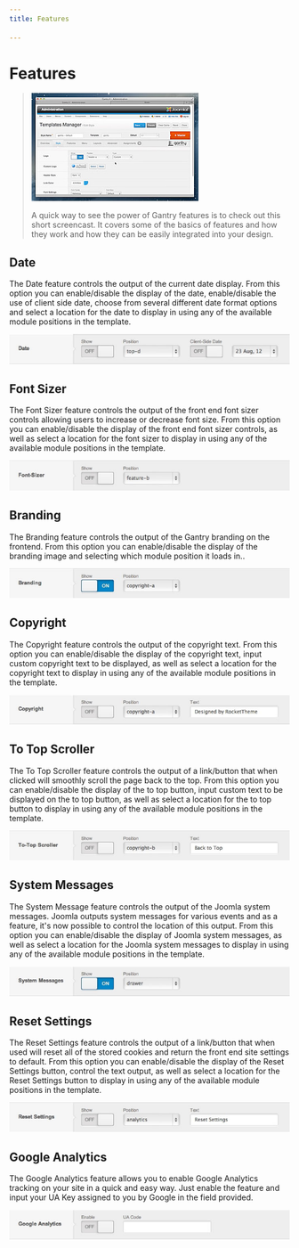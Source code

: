 ```yaml
---
title: Features

---
```


Features
========

> [![](../assets/g4-features.jpg)](http://youtube.com/embed/CiSkV5QVyhY)
>
> A quick way to see the power of Gantry features is to check out this short screencast. It covers some of the basics of features and how they work and how they can be easily integrated into your design.


Date
----
The Date feature controls the output of the current date display. From this option you can enable/disable the display of the date, enable/disable the use of client side date, choose from several different date format options and select a location for the date to display in using any of the available module positions in the template.

![](assets/features-date.jpg)


Font Sizer
----------
The Font Sizer feature controls the output of the front end font sizer controls allowing users to increase or decrease font size. From this option you can enable/disable the display of the front end font sizer controls, as well as select a location for the font sizer to display in using any of the available module positions in the template.

![](assets/features-font-sizer.jpg)


Branding
--------
The Branding feature controls the output of the Gantry branding on the frontend. From this option you can enable/disable the display of the branding image and selecting which module position it loads in..

![](assets/features-branding.jpg)


Copyright
---------
The Copyright feature controls the output of the copyright text. From this option you can enable/disable the display of the copyright text, input custom copyright text to be displayed, as well as select a location for the copyright text to display in using any of the available module positions in the template.

![](assets/features-copyright.jpg)


To Top Scroller
---------------
The To Top Scroller feature controls the output of a link/button that when clicked will smoothly scroll the page back to the top. From this option you can enable/disable the display of the to top button, input custom text to be displayed on the to top button, as well as select a location for the to top button to display in using any of the available module positions in the template.

![](assets/features-totopscroller.jpg)


System Messages
---------------
The System Message feature controls the output of the Joomla system messages. Joomla outputs system messages for various events and as a feature, it's now possible to control the location of this output. From this option you can enable/disable the display of Joomla system messages, as well as select a location for the Joomla system messages to display in using any of the available module positions in the template.

![](assets/features-system-messages.jpg)


Reset Settings
--------------
The Reset Settings feature controls the output of a link/button that when used will reset all of the stored cookies and return the front end site settings to default. From this option you can enable/disable the display of the Reset Settings button, control the text output, as well as select a location for the Reset Settings button to display in using any of the available module positions in the template.

![](assets/features-reset-settings.jpg)


Google Analytics
--------------
The Google Analytics feature allows you to enable Google Analytics tracking on your site in a quick and easy way. Just enable the feature and input your UA Key assigned to you by Google in the field provided.

![](assets/features-google-analytics.jpg)

